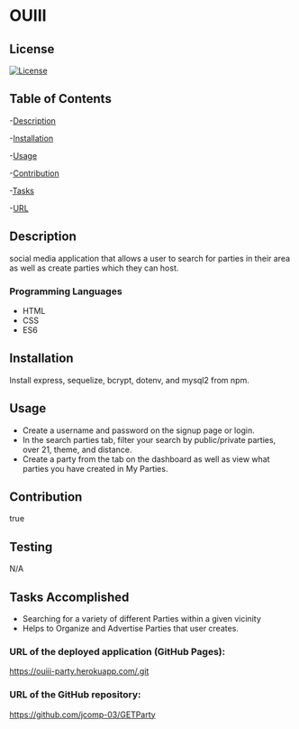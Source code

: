 # OUIII

## License 

[![License](https://img.shields.io/badge/license-None-blue.svg)](https://opensource.org/licenses/None)

## Table of Contents
-[Description](Description)  

-[Installation](Installation)  

-[Usage](Usage)  

-[Contribution](Contribution)  

-[Tasks](Tasks)  

-[URL](URL)  



## Description
social media application that allows a user to search for parties in their area as well as create parties which they can host.

### Programming Languages
* HTML
* CSS
* ES6

## Installation
Install express, sequelize, bcrypt, dotenv, and mysql2 from npm.

## Usage
* Create a username and password on the signup page or login. 
* In the search parties tab, filter your search by public/private parties, over 21, theme, and distance.  
* Create a party from the tab on the dashboard as well as view what parties you have created in My Parties.  

## Contribution
true

## Testing
N/A

## Tasks Accomplished
* Searching for a variety of different Parties within a given vicinity
* Helps to Organize and Advertise Parties that user creates.


### URL of the deployed application (GitHub Pages):
<https://ouiii-party.herokuapp.com/​.git>

### URL of the GitHub repository:
<https://github.com/jcomp-03/GETParty>